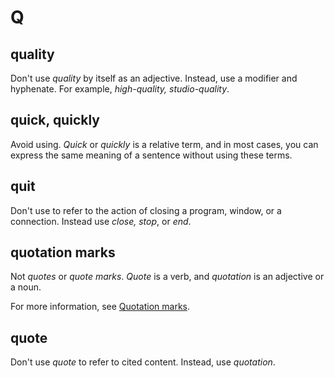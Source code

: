 # Q

## quality

Don't use *quality* by itself as an adjective. Instead, use a modifier and hyphenate. For example, *high-quality, studio-quality*.

## quick, quickly

Avoid using. *Quick* or *quickly* is a relative term, and in most cases, you can express the same meaning of a sentence without using these terms.

## quit

Don't use to refer to the action of closing a program, window, or a connection. Instead use *close, stop*, or *end*.

## quotation marks

Not *quotes* or *quote marks*. *Quote* is a verb, and *quotation* is an adjective or a noun.

For more information, see [Quotation marks](https://make.wordpress.org/docs/style-guide/punctuation/quotation-marks/).

## quote

Don't use *quote* to refer to cited content. Instead, use *quotation*.

